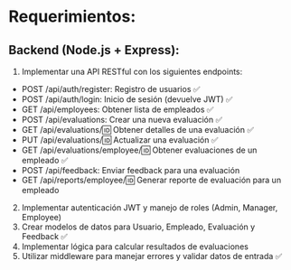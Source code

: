 # Requerimientos:
## Backend (Node.js + Express):
1. Implementar una API RESTful con los siguientes endpoints:
- POST /api/auth/register: Registro de usuarios ✅
- POST /api/auth/login: Inicio de sesión (devuelve JWT) ✅
- GET /api/employees: Obtener lista de empleados ✅
- POST /api/evaluations: Crear una nueva evaluación ✅
- GET /api/evaluations/:id: Obtener detalles de una evaluación ✅
- PUT /api/evaluations/:id: Actualizar una evaluación ✅
- GET /api/evaluations/employee/:id: Obtener evaluaciones de un empleado ✅
- POST /api/feedback: Enviar feedback para una evaluación
- GET /api/reports/employee/:id: Generar reporte de evaluación para un empleado

2. Implementar autenticación JWT y manejo de roles (Admin, Manager, Employee)
3. Crear modelos de datos para Usuario, Empleado, Evaluación y Feedback ✅
4. Implementar lógica para calcular resultados de evaluaciones
5. Utilizar middleware para manejar errores y validar datos de entrada ✅